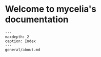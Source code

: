 # Welcome to mycelia's documentation

```{toctree}
---
maxdepth: 2
caption: Index
---
general/about.md
```
